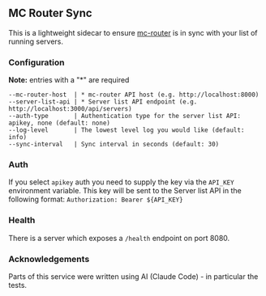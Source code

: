 ## MC Router Sync

This is a lightweight sidecar to ensure [mc-router](https://github.com/itzg/mc-router) is in sync with your list of running servers.

### Configuration

**Note:** entries with a "\*" are required

```
--mc-router-host  | * mc-router API host (e.g. http://localhost:8000)
--server-list-api | * Server list API endpoint (e.g. http://localhost:3000/api/servers)
--auth-type       | Authentication type for the server list API: apikey, none (default: none)
--log-level       | The lowest level log you would like (default: info)
--sync-interval   | Sync interval in seconds (default: 30)
```

### Auth

If you select `apikey` auth you need to supply the key via the `API_KEY` environment variable. This key will be sent to the Server list API in the following format: `Authorization: Bearer ${API_KEY}`

### Health

There is a server which exposes a `/health` endpoint on port 8080.

### Acknowledgements

Parts of this service were written using AI (Claude Code) - in particular the tests.

